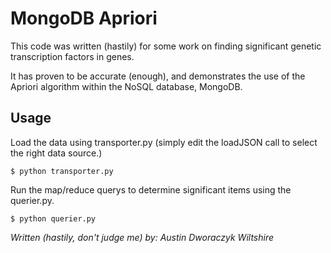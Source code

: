 MongoDB Apriori
===============

This code was written (hastily) for some work on finding significant genetic transcription factors in genes.

It has proven to be accurate (enough), and demonstrates the use of the Apriori algorithm within the NoSQL database, MongoDB.

Usage
-----
Load the data using transporter.py (simply edit the loadJSON call to select the right data source.)

`$ python transporter.py`

Run the map/reduce querys to determine significant items using the querier.py.

`$ python querier.py`

*Written (hastily, don't judge me) by: Austin Dworaczyk Wiltshire*
